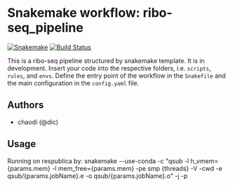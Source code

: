 # Snakemake workflow: ribo-seq_pipeline

[![Snakemake](https://img.shields.io/badge/snakemake-≥5.7.0-brightgreen.svg)](https://snakemake.bitbucket.io)
[![Build Status](https://travis-ci.org/snakemake-workflows/ribo-seq_pipeline.svg?branch=master)](https://travis-ci.org/snakemake-workflows/ribo-seq_pipeline)

This is a ribo-seq pipeline structured by snakemake template. It is in development.
Insert your code into the respective folders, i.e. `scripts`, `rules`, and `envs`. Define the entry point of the workflow in the `Snakefile` and the main configuration in the `config.yaml` file.

## Authors

* chaodi (@dic)

## Usage
Running on respublica by:
snakemake --use-conda -c "qsub -l h_vmem={params.mem} -l mem_free={params.mem} -pe smp {threads} -V -cwd -e qsub/{params.jobName}.e -o qsub/{params.jobName}.o" -j -p

